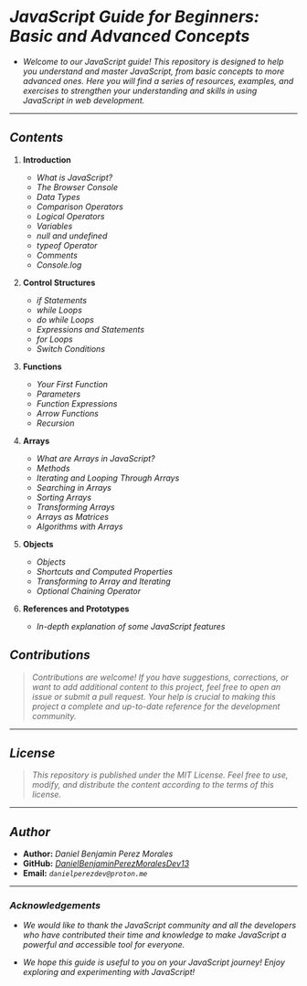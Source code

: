 <!-- Author: Daniel Benjamin Perez Morales -->
<!-- GitHub: https://github.com/DanielBenjaminPerezMoralesDev13 -->
<!-- GitLab: https://gitlab.com/DanielBenjaminPerezMoralesDev13 -->
<!-- Email: danielperezdev@proton.me -->

# ***JavaScript Guide for Beginners: Basic and Advanced Concepts***

- *Welcome to our JavaScript guide! This repository is designed to help you understand and master JavaScript, from basic concepts to more advanced ones. Here you will find a series of resources, examples, and exercises to strengthen your understanding and skills in using JavaScript in web development.*

---

## ***Contents***

1. **Introduction**
    - *What is JavaScript?*
    - *The Browser Console*
    - *Data Types*
    - *Comparison Operators*
    - *Logical Operators*
    - *Variables*
    - *null and undefined*
    - *typeof Operator*
    - *Comments*
    - *Console.log*

2. **Control Structures**
    - *if Statements*
    - *while Loops*
    - *do while Loops*
    - *Expressions and Statements*
    - *for Loops*
    - *Switch Conditions*

3. **Functions**
    - *Your First Function*
    - *Parameters*
    - *Function Expressions*
    - *Arrow Functions*
    - *Recursion*

4. **Arrays**
    - *What are Arrays in JavaScript?*
    - *Methods*
    - *Iterating and Looping Through Arrays*
    - *Searching in Arrays*
    - *Sorting Arrays*
    - *Transforming Arrays*
    - *Arrays as Matrices*
    - *Algorithms with Arrays*

5. **Objects**
    - *Objects*
    - *Shortcuts and Computed Properties*
    - *Transforming to Array and Iterating*
    - *Optional Chaining Operator*

6. **References and Prototypes**
    - *In-depth explanation of some JavaScript features*

## ***Contributions***

> *Contributions are welcome! If you have suggestions, corrections, or want to add additional content to this project, feel free to open an issue or submit a pull request. Your help is crucial to making this project a complete and up-to-date reference for the development community.*

---

## ***License***

> *This repository is published under the MIT License. Feel free to use, modify, and distribute the content according to the terms of this license.*

---

## ***Author***

- **Author:** *Daniel Benjamin Perez Morales*
- **GitHub:** *[DanielBenjaminPerezMoralesDev13](https://github.com/DanielBenjaminPerezMoralesDev13 "https://github.com/DanielBenjaminPerezMoralesDev13")*
- **Email:** *`danielperezdev@proton.me`*

---

### ***Acknowledgements***

- *We would like to thank the JavaScript community and all the developers who have contributed their time and knowledge to make JavaScript a powerful and accessible tool for everyone.*

- *We hope this guide is useful to you on your JavaScript journey! Enjoy exploring and experimenting with JavaScript!*
